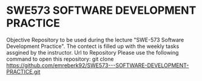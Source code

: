 # SWE573 SOFTWARE DEVELOPMENT PRACTICE
Objective
Repository to be used during the lecture "SWE-573 Software Development Practice".
The contect is filled up with the weekly tasks assgined by the instructor.
Url to Repository
Please use the following command to open this repository: 
git clone https://github.com/emreberk92/SWE573---SOFTWARE-DEVELOPMENT-PRACTICE.git
